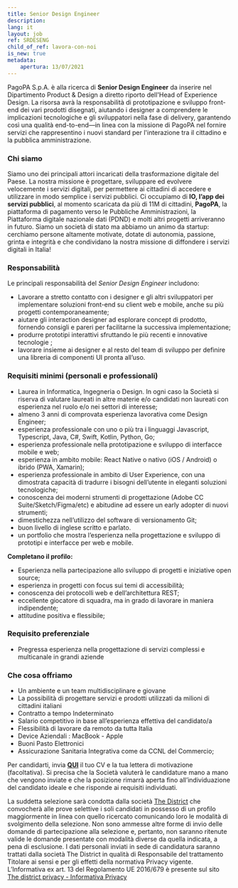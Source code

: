 ```yaml
---
title: Senior Design Engineer 
description:
lang: it
layout: job
ref: SRDESENG
child_of_ref: lavora-con-noi
is_new: true
metadata:
    apertura: 13/07/2021 
---
```


PagoPA S.p.A. è alla ricerca di **Senior Design Engineer** da inserire nel Dipartimento Product & Design a diretto riporto dell'Head of Experience Design. La risorsa avrà la responsabilità di prototipazione e sviluppo front-end dei vari prodotti disegnati, aiutando i designer a comprendere le implicazioni tecnologiche e gli sviluppatori nella fase di delivery, garantendo così una qualità end-to-end—in linea con la missione di PagoPA nel fornire servizi che rappresentino i nuovi standard per l'interazione tra il cittadino e la pubblica amministrazione.

### Chi siamo

Siamo uno dei principali attori incaricati della trasformazione digitale del Paese. La nostra missione è progettare, sviluppare ed evolvere velocemente i servizi digitali, per permettere ai cittadini di accedere e utilizzare in modo semplice i servizi pubblici.
Ci occupiamo di **IO, l’app dei servizi pubblici**, al momento scaricata da più di 11M di cittadini, **PagoPA**, la piattaforma di pagamento verso le Pubbliche Amministrazioni, la Piattaforma digitale nazionale dati (PDND) e molti altri progetti arriveranno in futuro.
Siamo un società di stato ma abbiamo un animo da startup: cerchiamo persone altamente motivate, dotate di autonomia, passione, grinta e integrità e che condividano la nostra missione di diffondere i servizi digitali in Italia!

### Responsabilità

Le principali responsabilità del _Senior Design Engineer_  includono:
- Lavorare a stretto contatto con i designer e gli altri sviluppatori per implementare soluzioni front-end su client web e mobile, anche su più progetti contemporaneamente;
- aiutare gli interaction designer ad esplorare concept di prodotto, fornendo consigli e pareri per facilitarne la successiva implementazione;
- produrre prototipi interattivi sfruttando le più recenti e innovative tecnologie ;
- lavorare insieme ai designer e al resto del team di sviluppo per definire una libreria di componenti UI pronta all’uso.

### Requisiti minimi (personali e professionali)

- Laurea in Informatica, Ingegneria o Design. In ogni caso la Società si riserva di valutare laureati in altre materie e/o candidati non laureati con esperienza nel ruolo e/o nei settori di interesse;
- almeno 3 anni di comprovata esperienza lavorativa come Design Engineer;
- esperienza professionale con uno o più tra i linguaggi Javascript, Typescript, Java, C#, Swift, Kotlin, Python, Go;
- esperienza professionale nella prototipazione e sviluppo di interfacce mobile e web;
- esperienza in ambito mobile: React Native o nativo (iOS / Android) o ibrido (PWA, Xamarin);
- esperienza professionale in ambito di User Experience, con una dimostrata capacità di tradurre i bisogni dell’utente in eleganti soluzioni tecnologiche;
- conoscenza dei moderni strumenti di progettazione (Adobe CC Suite/Sketch/Figma/etc) e abitudine ad essere un early adopter di nuovi strumenti;
- dimestichezza nell’utilizzo del software di versionamento Git;
- buon livello di inglese scritto e parlato.
- un portfolio che mostra l’esperienza nella progettazione e sviluppo di prototipi e interfacce per web e mobile.

**Completano il profilo:**

- Esperienza nella partecipazione allo sviluppo di progetti e iniziative open source;
- esperienza in progetti con focus sui temi di accessibilità;
- conoscenza dei protocolli web e dell’architettura REST;
- eccellente giocatore di squadra, ma in grado di lavorare in maniera indipendente;
- attitudine positiva e flessibile;

### Requisito preferenziale

- Pregressa esperienza nella progettazione di servizi complessi e multicanale in grandi aziende
 
### Che cosa offriamo

- Un ambiente e un team multidisciplinare e giovane 
- La possibilità di progettare servizi e prodotti utilizzati da milioni di cittadini italiani
- Contratto a tempo Indeterminato
- Salario competitivo in base all’esperienza effettiva del candidato/a
- Flessibilità di lavorare da remoto da tutta Italia
- Device Aziendali : MacBook - Apple
- Buoni Pasto Elettronici
- Assicurazione Sanitaria Integrativa come da CCNL del Commercio;

Per candidarti, invia [**QUI**](https://www.the-district.com/offerta-di-lavoro/senior-design-engineer/.html) il tuo CV e la tua lettera di motivazione (facoltativa). Si precisa che la Società valuterà le candidature mano a mano che vengono inviate e che la posizione rimarrà aperta fino all’individuazione del candidato ideale e che risponde ai requisiti individuati.
 
La suddetta selezione sarà condotta dalla società [The District](https://www.the-district.com/.html) che convocherà alle prove selettive i soli candidati in possesso di un profilo maggiormente in linea con quello ricercato comunicando loro le modalità di svolgimento della selezione.
Non sono ammesse altre forme di invio delle domande di partecipazione alla selezione e, pertanto, non saranno ritenute valide le domande presentate con modalità diverse da quella indicata, a pena di esclusione.
I dati personali inviati in sede di candidatura saranno trattati dalla società The District in qualità di Responsabile del trattamento Titolare ai sensi e per gli effetti della normativa Privacy vigente.
L’Informativa ex art. 13 del Regolamento UE 2016/679 è presente sul sito [The district privacy - Informativa Privacy](https://www.the-district.com/informativa-sul-trattamento-dei-dati-personali-openings-pagopa.html)
